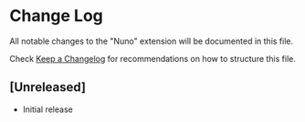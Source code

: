# Change Log

All notable changes to the "Nuno" extension will be documented in this file.

Check [Keep a Changelog](http://keepachangelog.com/) for recommendations on how to structure this file.

## [Unreleased]

- Initial release